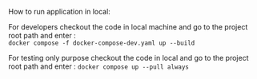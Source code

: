 How to run application in local:

For developers checkout the code in local machine and go to the project root path and enter :  
`docker compose -f docker-compose-dev.yaml up --build`

For testing only purpose checkout the code in local and go to the project root path and enter : 
`docker compose up --pull always`
